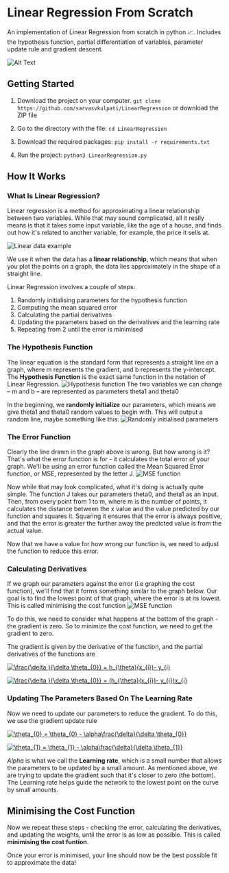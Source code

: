 # Linear Regression From Scratch

An implementation of Linear Regression from scratch in python 📈. Includes the hypothesis function, partial differentiation of variables, parameter update rule and gradient descent.

![Alt Text](https://media.giphy.com/media/61Sc3phUb04PW9R3aq/giphy.gif)


## Getting Started

1. Download the project on your computer.
`
git clone https://github.com/sarvasvkulpati/LinearRegression
`
or download the ZIP file

2. Go to the directory with the file: ``` cd LinearRegression ```

3. Download the required packages: ``` pip install -r requirements.txt ```

4. Run the project: ``` python3 LinearRegression.py ```


## How It Works

### What Is Linear Regression?

Linear regression is a method for approximating a linear relationship between two variables. While that may sound 
complicated, all it really means is that it takes some input variable, like the age of a house, and finds out how 
it's related to another variable, for example, the price it sells at. 

![Linear data example](https://github.com/sarvasvkulpati/LinearRegression/blob/master/images/lr1.jpg)

We use it when the data has a **linear relationship**, which means that when you plot the points on a graph, the
data lies approximately in the shape of a straight line.

Linear Regression involves a couple of steps:
1. Randomly initialising parameters for the hypothesis function
2. Computing the mean squared error
3. Calculating the partial derivatives
4. Updating the parameters based on the derivatives and the learning rate
5. Repeating from 2 until the error is minimised

### The Hypothesis Function
The linear equation is the standard form that represents a straight line on a graph, where m represents the gradient,
and b represents the y-intercept.
The **Hypothesis Function** is the exact same function in the notation of Linear Regression.
![Hypothesis function](https://github.com/sarvasvkulpati/LinearRegression/blob/master/images/lr2.jpg)
The two variables we can change – m and b – are represented as parameters theta1 and theta0

In the beginning, we **randomly initialize** our parameters, which means we give theta1 and theta0 random values
to begin with. This will output a random line, maybe something like this:
![Randomly initialised parameters](https://github.com/sarvasvkulpati/LinearRegression/blob/master/images/lr4.jpg)

### The Error Function
Clearly the line drawn in the graph above is wrong. But how wrong is it? That's what the error function is for - it 
calculates the total error of your graph.
We'll be using an error function called the Mean Squared Error function, or MSE, represented by the letter J.
![MSE function](https://github.com/sarvasvkulpati/LinearRegression/blob/master/images/lr6.jpg)

Now while that may look complicated, what it's doing is actually quite simple. The function J takes our parameters 
theta0, and theta1 as an input. Then, from every point from 1 to m, where m is the number of points, it calculates 
the distance between the x value and the value predicted by our function and squares it. Squaring it ensures that 
the error is always positive, and that the error is greater the further away the predicted value is from the actual
value.

Now that we have a value for how wrong our function is, we need to adjust the function to reduce this error.

### Calculating Derivatives

If we graph our parameters against the error (i.e graphing the cost function), we'll find that it forms something similar to the graph below. Our goal is to find the lowest point of that graph, where the error is at its lowest. This is called minimising the cost function
![MSE function](https://github.com/sarvasvkulpati/LinearRegression/blob/master/images/lr7.jpg)

To do this, we need to consider what happens at the bottom of the graph - the gradient is zero. So to minimize the cost function, we need to get the gradient to zero.

The gradient is given by the derivative of the function, and the partial derivatives of the functions are

<a href="https://www.codecogs.com/eqnedit.php?latex=\frac{\delta&space;}{\delta&space;\theta_{0}}&space;=&space;h_{\theta}(x_{i})-&space;y_{i}" target="_blank"><img src="https://latex.codecogs.com/svg.latex?\frac{\delta&space;}{\delta&space;\theta_{0}}&space;=&space;h_{\theta}(x_{i})-&space;y_{i}" title="\frac{\delta }{\delta \theta_{0}} = h_{\theta}(x_{i})- y_{i}" /></a>

<a href="https://www.codecogs.com/eqnedit.php?latex=\frac{\delta&space;}{\delta&space;\theta_{0}}&space;=&space;(h_{\theta}(x_{i})-&space;y_{i})x_{i}" target="_blank"><img src="https://latex.codecogs.com/svg.latex?\frac{\delta&space;}{\delta&space;\theta_{0}}&space;=&space;(h_{\theta}(x_{i})-&space;y_{i})x_{i}" title="\frac{\delta }{\delta \theta_{0}} = (h_{\theta}(x_{i})- y_{i})x_{i}" /></a>

### Updating The Parameters Based On The Learning Rate

Now we need to update our parameters to reduce the gradient. To do this, we use the gradient update rule

<a href="https://www.codecogs.com/eqnedit.php?latex=\theta_{0}&space;=&space;\theta_{0}&space;-&space;\alpha\frac{\delta}{\delta&space;\theta_{0}}" target="_blank"><img src="https://latex.codecogs.com/svg.latex?\theta_{0}&space;=&space;\theta_{0}&space;-&space;\alpha\frac{\delta}{\delta&space;\theta_{0}}" title="\theta_{0} = \theta_{0} - \alpha\frac{\delta}{\delta \theta_{0}}" /></a>

<a href="https://www.codecogs.com/eqnedit.php?latex=\theta_{1}&space;=&space;\theta_{1}&space;-&space;\alpha\frac{\delta}{\delta&space;\theta_{1}}" target="_blank"><img src="https://latex.codecogs.com/svg.latex?\theta_{1}&space;=&space;\theta_{1}&space;-&space;\alpha\frac{\delta}{\delta&space;\theta_{1}}" title="\theta_{1} = \theta_{1} - \alpha\frac{\delta}{\delta \theta_{1}}" /></a>

*Alpha* is what we call the **Learning rate**, which is a small number that allows the parameters to be updated by a small amount. As mentioned above, we are trying to update the gradient such that it's closer to zero (the bottom). The Learning rate helps guide the network to the lowest point on the curve by small amounts.


## Minimising the Cost Function
Now we repeat these steps - checking the error, calculating the derivatives, and updating the weights, until the error is as low as possible. This is called **minimising the cost funtion**.

Once your error is minimised, your line should now be the best possible fit to approximate the data!



